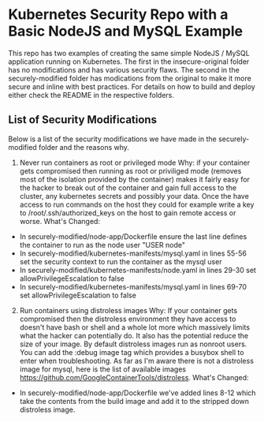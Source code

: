 # Kubernetes Security Repo with a Basic NodeJS and MySQL Example

This repo has two examples of creating the same simple NodeJS / MySQL application running on Kubernetes.  The first in the insecure-original folder has no modifications and has various security flaws.  The second in the securely-modified folder has modications from the original to make it more secure and inline with best practices.   For details on how to build and deploy either check the README in the respective folders.

## List of Security Modifications

Below is a list of the security modifications we have made in the securely-modified folder and the reasons why.

1. Never run containers as root or privileged mode
Why: 
if your container gets compromised then running as root or priviliged mode (removes most of the isolation provided by the container) makes it fairly easy for the hacker to break out of the container and gain full access to the cluster, any kubernetes secrets and possibly your data.  Once the have access to run commands on the host they could for example write a key to /root/.ssh/authorized_keys on the host to gain remote access or worse.
What's Changed: 
- In securely-modified/node-app/Dockerfile ensure the last line defines the container to run as the node user "USER node"
- In securely-modified/kubernetes-manifests/mysql.yaml in lines 55-56 set the security context to run the container as the mysql user
- In securely-modified/kubernetes-manifests/node.yaml in lines 29-30 set allowPrivilegeEscalation to false
- In securely-modified/kubernetes-manifests/mysql.yaml in lines 69-70 set allowPrivilegeEscalation to false

2. Run containers using distroless images
Why:
If your container gets compromised then the distroless environment they have access to doesn't have bash or shell and a whole lot more which massively limits what the hacker can potentially do.  It also has the potential reduce the size of your image.  By default distroless images run as nonroot users.  You can add the :debug image tag which provides a busybox shell to enter when troubleshooting.  As far as I'm aware there is not a distroless image for mysql, here is the list of available images https://github.com/GoogleContainerTools/distroless.
What's Changed:
- In securely-modified/node-app/Dockerfile we've added lines 8-12 which take the contents from the build image and add it to the stripped down distroless image.
